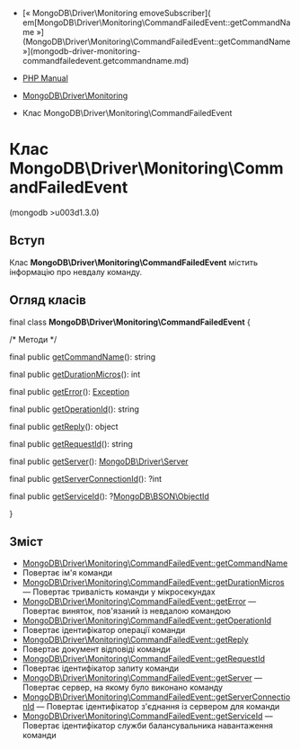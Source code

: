 - [« MongoDB\Driver\Monitoring
emoveSubscriber](
em[MongoDB\Driver\Monitoring\CommandFailedEvent::getCommandName »](MongoDB\Driver\Monitoring\CommandFailedEvent::getCommandName
»](mongodb-driver-monitoring-commandfailedevent.getcommandname.md)

- [PHP Manual](index.md)
- [MongoDB\Driver\Monitoring](mongodb.monitoring.md)
- Клас MongoDB\Driver\Monitoring\CommandFailedEvent

# Клас MongoDB\Driver\Monitoring\CommandFailedEvent

(mongodb \>u003d1.3.0)

## Вступ

Клас **MongoDB\Driver\Monitoring\CommandFailedEvent** містить
інформацію про невдалу команду.

## Огляд класів

final class **MongoDB\Driver\Monitoring\CommandFailedEvent** {

/\* Методи \*/

final public
[getCommandName](mongodb-driver-monitoring-commandfailedevent.getcommandname.md)():
string

final public
[getDurationMicros](mongodb-driver-monitoring-commandfailedevent.getdurationmicros.md)():
int

final public
[getError](mongodb-driver-monitoring-commandfailedevent.geterror.md)():
[Exception](class.exception.md)

final public
[getOperationId](mongodb-driver-monitoring-commandfailedevent.getoperationid.md)():
string

final public
[getReply](mongodb-driver-monitoring-commandfailedevent.getreply.md)():
object

final public
[getRequestId](mongodb-driver-monitoring-commandfailedevent.getrequestid.md)():
string

final public
[getServer](mongodb-driver-monitoring-commandfailedevent.getserver.md)():
[MongoDB\Driver\Server](class.mongodb-driver-server.md)

final public
[getServerConnectionId](mongodb-driver-monitoring-commandfailedevent.getserverconnectionid.md)():
?int

final public
[getServiceId](mongodb-driver-monitoring-commandfailedevent.getserviceid.md)():
?[MongoDB\BSON\ObjectId](class.mongodb-bson-objectid.md)

}

## Зміст

- [MongoDB\Driver\Monitoring\CommandFailedEvent::getCommandName](mongodb-driver-monitoring-commandfailedevent.getcommandname.md)
- Повертає ім'я команди
- [MongoDB\Driver\Monitoring\CommandFailedEvent::getDurationMicros](mongodb-driver-monitoring-commandfailedevent.getdurationmicros.md)
— Повертає тривалість команди у мікросекундах
- [MongoDB\Driver\Monitoring\CommandFailedEvent::getError](mongodb-driver-monitoring-commandfailedevent.geterror.md)
— Повертає виняток, пов'язаний із невдалою командою
- [MongoDB\Driver\Monitoring\CommandFailedEvent::getOperationId](mongodb-driver-monitoring-commandfailedevent.getoperationid.md)
- Повертає ідентифікатор операції команди
- [MongoDB\Driver\Monitoring\CommandFailedEvent::getReply](mongodb-driver-monitoring-commandfailedevent.getreply.md)
- Повертає документ відповіді команди
- [MongoDB\Driver\Monitoring\CommandFailedEvent::getRequestId](mongodb-driver-monitoring-commandfailedevent.getrequestid.md)
- Повертає ідентифікатор запиту команди
- [MongoDB\Driver\Monitoring\CommandFailedEvent::getServer](mongodb-driver-monitoring-commandfailedevent.getserver.md)
— Повертає сервер, на якому було виконано команду
- [MongoDB\Driver\Monitoring\CommandFailedEvent::getServerConnectionId](mongodb-driver-monitoring-commandfailedevent.getserverconnectionid.md)
— Повертає ідентифікатор з'єднання із сервером для команди
- [MongoDB\Driver\Monitoring\CommandFailedEvent::getServiceId](mongodb-driver-monitoring-commandfailedevent.getserviceid.md)
— Повертає ідентифікатор служби балансувальника навантаження
команди
